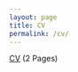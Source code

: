 ```yaml
---
layout: page
title: CV
permalink: /cv/
---
```


[CV](https://royabouhamad.github.io/files/Royscv.docx) (2 Pages)
